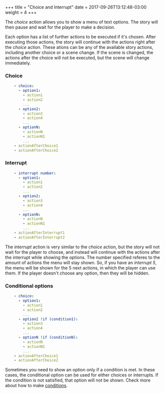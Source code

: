 +++
title = "Choice and Interrupt"
date =  2017-09-26T13:12:48-03:00
weight = 4
+++

The _choice_ action allows you to show a menu of text options. The story will then pause and wait for the player to make a decision. 

Each option has a list of further actions to be executed if it's chosen. After executing those actions, the story will continue with the actions right after the _choice_ action. These ations can be any of the available story actions, including another choice or a scene change. If the scene is changed, the actions after the choice will not be executed, but the scene will change immediately.



### Choice
```yaml
    - choice:
      - option1:
        - action1
        - action2
        ...
      - option2:
        - action3
        - action4
        ...
      - optionN:
        - actionN
        - actionN1
        ...
    - actionAfterChoice1
    - actionAfterChoice2
```

### Interrupt
```yaml
    - interrupt number:
      - option1:
        - action1
        - action2
        ...
      - option2:
        - action3
        - action4
        ...
      - optionN:
        - actionN
        - actionN1
        ...
    - actionAfterInterrupt1
    - actionAfterInterrupt2
```

The _interrupt_ action is very similar to the _choice_ action, but the story will not wait for the player to choose, and instead will continue with the actions after the interrupt while showing the options. The number specified referes to the amount of actions the menu will stay shown. So, if you have an _interrupt 5_, the menu will be shown for the 5 next actions, in which the player can use them. If the player doesn't choose any option, then they will be hidden.

### Conditional options
```yaml
    - choice:
      - option1:
        - action1
        - action2
        ...
      - option2 !if (condition1):
        - action3
        - action4
        ...
      - optionN !if (conditionN):
        - actionN
        - actionN1
        ...
    - actionAfterChoice1
    - actionAfterChoice2
```

Sometimes you need to show an option only if a condition is met. In these cases, the conditional option can be used for either choices or interrupts. If the condition is not satisfied, that option will not be shown. Check more about how to make [conditions](../if/).
